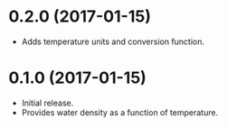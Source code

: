 # 0.2.0 (2017-01-15)

  * Adds temperature units and conversion function.

# 0.1.0 (2017-01-15)

  * Initial release.
  * Provides water density as a function of temperature.
